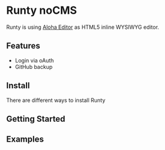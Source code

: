 # Runty noCMS



Runty is using [Aloha Editor](http://aloha-editor.org/) as HTML5 inline WYSIWYG editor.


## Features
* Login via oAuth
* GitHub backup


## Install
There are different ways to install Runty


## Getting Started


## Examples
